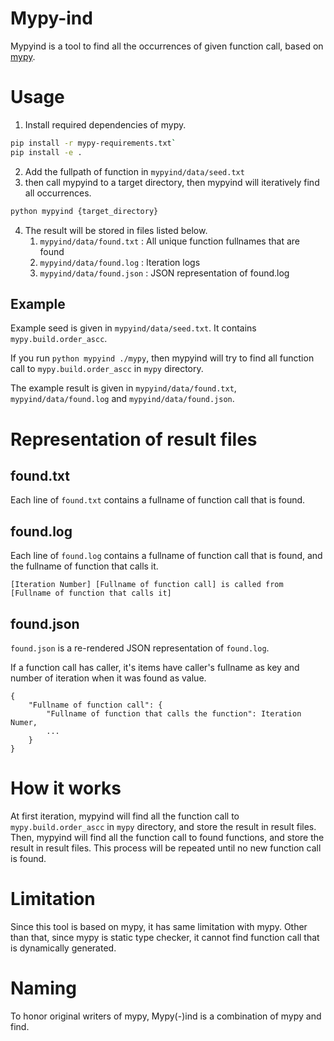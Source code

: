 # Mypy-ind

Mypyind is a tool to find all the occurrences of given function call, based on [mypy](https://github.com/python/mypy).

# Usage

1. Install required dependencies of mypy.
```sh
pip install -r mypy-requirements.txt`
pip install -e .
```
2. Add the fullpath of function in `mypyind/data/seed.txt`
3. then call mypyind to a target directory, then mypyind will iteratively find all occurrences.
```sh
python mypyind {target_directory}
```
4. The result will be stored in files listed below.
   1. `mypyind/data/found.txt` : All unique function fullnames that are found
   2. `mypyind/data/found.log` : Iteration logs
   3. `mypyind/data/found.json` : JSON representation of found.log

## Example

Example seed is given in `mypyind/data/seed.txt`. It contains `mypy.build.order_ascc`.

If you run `python mypyind ./mypy`, then mypyind will try to find all function call to `mypy.build.order_ascc` in `mypy` directory.

The example result is given in `mypyind/data/found.txt`, `mypyind/data/found.log` and `mypyind/data/found.json`.

# Representation of result files

## found.txt

Each line of `found.txt` contains a fullname of function call that is found.

## found.log

Each line of `found.log` contains a fullname of function call that is found, and the fullname of function that calls it.

```log
[Iteration Number] [Fullname of function call] is called from [Fullname of function that calls it]
```

## found.json

`found.json` is a re-rendered JSON representation of `found.log`.

If a function call has caller, it's items have caller's fullname as key and number of iteration when it was found as value.
```
{
    "Fullname of function call": {
        "Fullname of function that calls the function": Iteration Numer,
        ...
    }
}
```

# How it works

At first iteration, mypyind will find all the function call to `mypy.build.order_ascc` in `mypy` directory, and store the result in result files.
Then, mypyind will find all the function call to found functions, and store the result in result files.
This process will be repeated until no new function call is found.

# Limitation

Since this tool is based on mypy, it has same limitation with mypy.
Other than that, since mypy is static type checker, it cannot find function call that is dynamically generated.

# Naming

To honor original writers of mypy, Mypy(-)ind is a combination of mypy and find.
